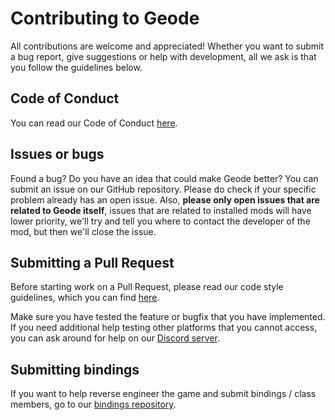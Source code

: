 # Contributing to Geode

All contributions are welcome and appreciated! Whether you want to submit a bug report, give suggestions or help with development, all we ask is that you follow the guidelines below.

## Code of Conduct

You can read our Code of Conduct [here](CODE_OF_CONDUCT.md).

## Issues or bugs

Found a bug? Do you have an idea that could make Geode better? You can submit an issue on our GitHub repository. Please do check if your specific problem already has an open issue. Also, **please only open issues that are related to Geode itself**, issues that are related to installed mods will have lower priority, we'll try and tell you where to contact the developer of the mod, but then we'll close the issue.

## Submitting a Pull Request

Before starting work on a Pull Request, please read our code style guidelines, which you can find [here](https://docs.geode-sdk.org/source/styling).

Make sure you have tested the feature or bugfix that you have implemented. If you need additional help testing other platforms that you cannot access, you can ask around for help on our [Discord server](https://discord.com/invite/9e43WMKzhp).

## Submitting bindings

If you want to help reverse engineer the game and submit bindings / class members, go to our [bindings repository](https://github.com/geode-sdk/bindings).